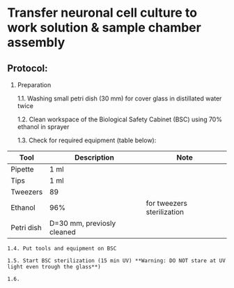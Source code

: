 Transfer neuronal cell culture to work solution & sample chamber assembly
=========================================================================


## Protocol:
1. Preparation

	1.1. Washing small petri dish (30 mm) for cover glass in distillated water twice

	1.2. Clean workspace of the Biological Safety Cabinet (BSC) using 70% ethanol in sprayer

	1.3. Check for required equipment (table below):

| Tool       | Description                  | Note                        |
|------------|------------------------------|-----------------------------|
| Pipette    | 1 ml                         |                             |
| Tips       | 1 ml                         |                             |
| Tweezers   | 89                           |                             |
| Ethanol    | 96%                          |  for tweezers sterilization |
| Petri dish | D=30 mm, previosly cleaned   |                             |

	1.4. Put tools and equipment on BSC

	1.5. Start BSC sterilization (15 min UV) **Warning: DO NOT stare at UV light even trough the glass**)

	1.6. 
